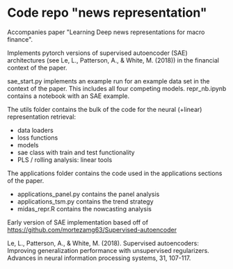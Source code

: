 
# Code repo "news representation"
Accompanies paper "Learning Deep news representations for macro finance". 

Implements pytorch versions of supervised autoencoder (SAE) architectures (see
Le, L., Patterson, A., & White, M. (2018)) in the financial context of the paper.

sae_start.py implements an example run for an example data set in the context of the paper.
This includes all four competing models.
repr_nb.ipynb contains a notebook with an SAE example. 

The utils folder contains the bulk of the code for the neural (+linear) representation retrieval:
 
- data loaders
- loss functions
- models 
- sae class with train and test functionality 
- PLS / rolling analysis: linear tools

The applications folder contains the code used in the applications sections of the paper. 

- applications_panel.py contains the panel analysis
- applications_tsm.py contains the trend strategy
- midas_repr.R contains the nowcasting analysis



Early version of SAE implementation based off of https://github.com/mortezamg63/Supervised-autoencoder











Le, L., Patterson, A., & White, M. (2018). Supervised autoencoders: Improving generalization performance with unsupervised regularizers. Advances in neural information processing systems, 31, 107-117.
